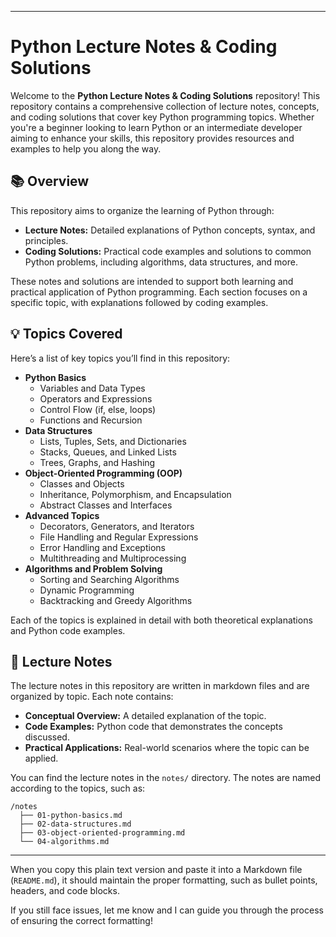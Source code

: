 
---

# Python Lecture Notes & Coding Solutions

Welcome to the **Python Lecture Notes & Coding Solutions** repository! This repository contains a comprehensive collection of lecture notes, concepts, and coding solutions that cover key Python programming topics. Whether you're a beginner looking to learn Python or an intermediate developer aiming to enhance your skills, this repository provides resources and examples to help you along the way.

## 📚 Overview

This repository aims to organize the learning of Python through:

- **Lecture Notes:** Detailed explanations of Python concepts, syntax, and principles.
- **Coding Solutions:** Practical code examples and solutions to common Python problems, including algorithms, data structures, and more.

These notes and solutions are intended to support both learning and practical application of Python programming. Each section focuses on a specific topic, with explanations followed by coding examples.

## 💡 Topics Covered

Here’s a list of key topics you’ll find in this repository:

- **Python Basics**
  - Variables and Data Types
  - Operators and Expressions
  - Control Flow (if, else, loops)
  - Functions and Recursion
- **Data Structures**
  - Lists, Tuples, Sets, and Dictionaries
  - Stacks, Queues, and Linked Lists
  - Trees, Graphs, and Hashing
- **Object-Oriented Programming (OOP)**
  - Classes and Objects
  - Inheritance, Polymorphism, and Encapsulation
  - Abstract Classes and Interfaces
- **Advanced Topics**
  - Decorators, Generators, and Iterators
  - File Handling and Regular Expressions
  - Error Handling and Exceptions
  - Multithreading and Multiprocessing
- **Algorithms and Problem Solving**
  - Sorting and Searching Algorithms
  - Dynamic Programming
  - Backtracking and Greedy Algorithms

Each of the topics is explained in detail with both theoretical explanations and Python code examples.

## 📝 Lecture Notes

The lecture notes in this repository are written in markdown files and are organized by topic. Each note contains:

- **Conceptual Overview:** A detailed explanation of the topic.
- **Code Examples:** Python code that demonstrates the concepts discussed.
- **Practical Applications:** Real-world scenarios where the topic can be applied.

You can find the lecture notes in the `notes/` directory. The notes are named according to the topics, such as:

```
/notes
  ├── 01-python-basics.md
  ├── 02-data-structures.md
  ├── 03-object-oriented-programming.md
  └── 04-algorithms.md
```

---

When you copy this plain text version and paste it into a Markdown file (`README.md`), it should maintain the proper formatting, such as bullet points, headers, and code blocks.

If you still face issues, let me know and I can guide you through the process of ensuring the correct formatting!
